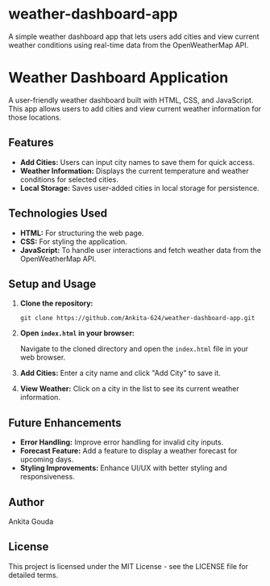 # weather-dashboard-app
A simple weather dashboard app that lets users add cities and view current weather conditions using real-time data from the OpenWeatherMap API.
# Weather Dashboard Application

A user-friendly weather dashboard built with HTML, CSS, and JavaScript. This app allows users to add cities and view current weather information for those locations.

## Features

*   **Add Cities:** Users can input city names to save them for quick access.
*   **Weather Information:** Displays the current temperature and weather conditions for selected cities.
*   **Local Storage:** Saves user-added cities in local storage for persistence.

## Technologies Used

*   **HTML:** For structuring the web page.
*   **CSS:** For styling the application.
*   **JavaScript:** To handle user interactions and fetch weather data from the OpenWeatherMap API.

## Setup and Usage

1.  **Clone the repository:**

    ```
    git clone https://github.com/Ankita-624/weather-dashboard-app.git
    ```

2.  **Open `index.html` in your browser:**

    Navigate to the cloned directory and open the `index.html` file in your web browser.

3.  **Add Cities:** Enter a city name and click "Add City" to save it.

4.  **View Weather:** Click on a city in the list to see its current weather information.

## Future Enhancements

*   **Error Handling:** Improve error handling for invalid city inputs.
*   **Forecast Feature:** Add a feature to display a weather forecast for upcoming days.
*   **Styling Improvements:** Enhance UI/UX with better styling and responsiveness.

## Author
Ankita Gouda
## License

This project is licensed under the MIT License - see the LICENSE file for detailed terms.
